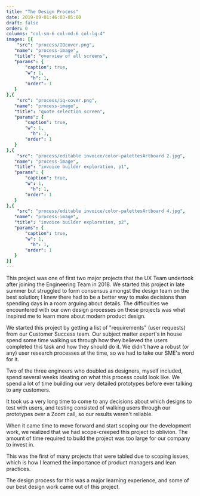 ```yaml
---
title: "The Design Process"
date: 2019-09-01:46:03-05:00
draft: false
order: 0
columns: "col-sm-6 col-md-6 col-lg-4"
images: [{
    "src": "process/IQcover.png",
   "name": "process-image",
   "title": "overview of all screens",
   "params": {
       "caption": true,
       "w": 1,
         "h": 1,
       "order": 1
   }
},{
    "src": "process/iq-cover.png",
   "name": "process-image",
   "title": "quote selection screen",
   "params": {
       "caption": true,
       "w": 1,
         "h": 1,
       "order": 1
   }
},{
    "src": "process/editable invoice/color-palettesArtboard 2.jpg",
   "name": "process-image",
   "title": "invoice builder exploration, p1",
   "params": {
       "caption": true,
       "w": 1,
         "h": 1,
       "order": 1
   }
},{
    "src": "process/editable invoice/color-palettesArtboard 4.jpg",
   "name": "process-image",
   "title": "invoice builder exploration, p2",
   "params": {
       "caption": true,
       "w": 1,
         "h": 1,
       "order": 1
   }
}]
---
```

This project was one of first two major projects that the UX Team undertook after joining the   Engineering Team in 2018. We started this project in late summer but struggled to form consensus amongst the design team on the best solution; I knew there had to be a better way to make decisions than spending days in a room arguing about details. The difficulties we encountered  with our own design processes on these projects was what inspired me to learn more about modern  product design.

 We started this project by getting a list of "requirements" (user requests) from our Customer Success team. Our subject matter expert's in house spend some time walking us through how they believed the users completed this task and how they should do it. We didn't have a robust (or any) user research processes at the time, so we had to take our SME's word for it.

Two of the three engineers who doubled as designers, myself included, spend several weeks ideating on what this process could look like. We spend a lot of time building our very detailed prototypes before ever talking to any customers.

It took us a very long time to come to any decisions about which designs to test with users, and testing consisted of walking users through our prototypes over a Zoom call, so our results weren't reliable.
    
When it came time to move forward and start scoping our the development work, we realized that we had scope-creeped this project to oblivion. The amount of time required to build the project was too large for our company to invest in.
    
This was the first of many projects that were tabled due to scoping issues, which is how I learned the importance of product managers and lean practices.
    
The design process for this was a major learning experience, and some of our best design work  came out of this project.